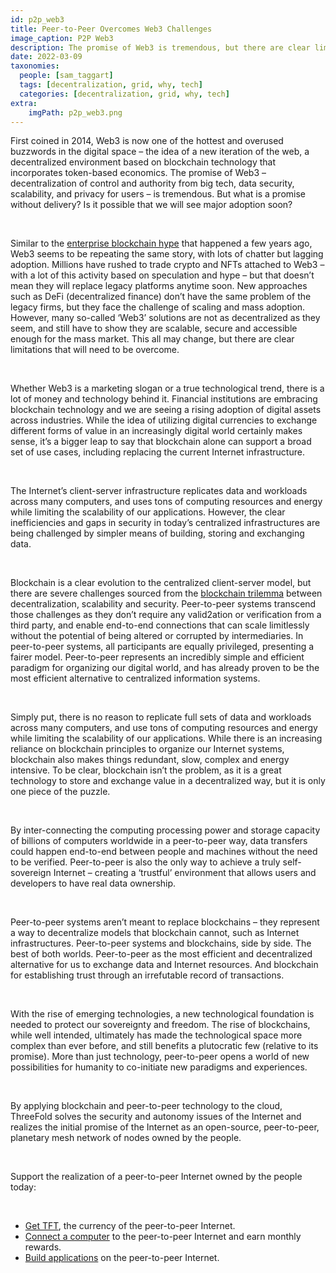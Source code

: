 ```yaml
---
id: p2p_web3
title: Peer-to-Peer Overcomes Web3 Challenges
image_caption: P2P Web3
description: The promise of Web3 is tremendous, but there are clear limitations to overcome. How? Peer-to-peer systems and blockchains, side by side. The best of both worlds.
date: 2022-03-09
taxonomies:
  people: [sam_taggart]
  tags: [decentralization, grid, why, tech]
  categories: [decentralization, grid, why, tech]
extra:
    imgPath: p2p_web3.png
---
```


First coined in 2014, Web3 is now one of the hottest and overused buzzwords in the digital space – the idea of a new iteration of the web, a decentralized environment based on blockchain technology that incorporates token-based economics. The promise of Web3 – decentralization of control and authority from big tech, data security, scalability, and privacy for users – is tremendous. But what is a promise without delivery? Is it possible that we will see major adoption soon?

<br/>

Similar to the [enterprise blockchain hype](https://thenewstack.io/as-blockchain-hype-fades-developers-give-ethereum-a-serious-look/) that happened a few years ago, Web3 seems to be repeating the same story, with lots of chatter but lagging adoption. Millions have rushed to trade crypto and NFTs attached to Web3 – with a lot of this activity based on speculation and hype – but that doesn’t mean they will replace legacy platforms anytime soon. New approaches such as DeFi (decentralized finance) don’t have the same problem of the legacy firms, but they face the challenge of scaling and mass adoption. However, many so-called ‘Web3’ solutions are not as decentralized as they seem, and still have to show they are scalable, secure and accessible enough for the mass market. This all may change, but there are clear limitations that will need to be overcome.

<br/>

Whether Web3 is a marketing slogan or a true technological trend, there is a lot of money and technology behind it. Financial institutions are embracing blockchain technology and we are seeing a rising adoption of digital assets across industries. While the idea of utilizing digital currencies to exchange different forms of value in an increasingly digital world certainly makes sense, it’s a bigger leap to say that blockchain alone can support a broad set of use cases, including replacing the current Internet infrastructure.

<br/>

The Internet’s client-server infrastructure replicates data and workloads across many computers, and uses tons of computing resources and energy while limiting the scalability of our applications. However, the clear inefficiencies and gaps in security in today’s centralized infrastructures are being challenged by simpler means of building, storing and exchanging data.

<br/>

Blockchain is a clear evolution to the centralized client-server model, but there are  severe challenges sourced from the [blockchain trilemma](https://medium.com/certik/the-blockchain-trilemma-decentralized-scalable-and-secure-e9d8c41a87b3) between decentralization, scalability and security. Peer-to-peer systems transcend those challenges as they don’t require any valid2ation or verification from a third party, and enable end-to-end connections that can scale limitlessly without the potential of being altered or corrupted by intermediaries. In peer-to-peer systems, all participants are equally privileged, presenting a fairer model. Peer-to-peer represents an incredibly simple and efficient paradigm for organizing our digital world, and has already proven to be the most efficient alternative to centralized information systems.

<br/>

Simply put, there is no reason to replicate full sets of data and workloads across many computers, and use tons of computing resources and energy while limiting the scalability of our applications. While there is an increasing reliance on blockchain principles to organize our Internet systems, blockchain also makes things redundant, slow, complex and energy intensive. To be clear, blockchain isn’t the problem, as it is a great technology to store and exchange value in a decentralized way, but it is only one piece of the puzzle.

<br/>

By inter-connecting the computing processing power and storage capacity of billions of computers worldwide in a peer-to-peer way, data transfers could happen end-to-end between people and machines without the need to be verified. Peer-to-peer is also the only way to achieve a truly self-sovereign Internet – creating a ‘trustful’ environment that allows users and developers to have real data ownership.

<br/>

Peer-to-peer systems aren’t meant to replace blockchains – they represent a way to decentralize models that blockchain cannot, such as Internet infrastructures. Peer-to-peer systems and blockchains, side by side. The best of both worlds. Peer-to-peer as the most efficient and decentralized alternative for us to exchange data and Internet resources. And blockchain for establishing trust through an irrefutable record of transactions.

<br/>

With the rise of emerging technologies, a new technological foundation is needed to protect our sovereignty and freedom. The rise of blockchains, while well intended, ultimately has made the technological space more complex than ever before, and still benefits a plutocratic few (relative to its promise). More than just technology, peer-to-peer opens a world of new possibilities for humanity to co-initiate new paradigms and experiences.

<br/>

By applying blockchain and peer-to-peer technology to the cloud, ThreeFold solves the security and autonomy issues of the Internet and realizes the initial promise of the Internet as an open-source, peer-to-peer, planetary mesh network of nodes owned by the people.

<br/>

Support the realization of a peer-to-peer Internet owned by the people today:

<br/>

- [Get TFT](https://manual.grid.tf/threefold_token/buy_sell_tft/buy_sell_tft.html), the currency of the peer-to-peer Internet.
- [Connect a computer](https://library.threefold.me/info/threefold#/tfgrid/farming/threefold__farming_intro) to the peer-to-peer Internet and earn monthly rewards.
- [Build applications](https://library.threefold.me/info/manual/#//manual__manual3_home_new) on the peer-to-peer Internet.